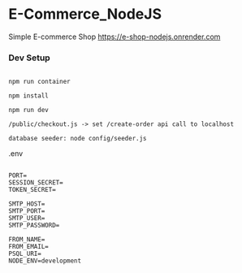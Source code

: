 # E-Commerce_NodeJS

Simple E-commerce Shop
https://e-shop-nodejs.onrender.com

### Dev Setup

```

npm run container

npm install

npm run dev

/public/checkout.js -> set /create-order api call to localhost

database seeder: node config/seeder.js

```

.env

```

PORT=
SESSION_SECRET=
TOKEN_SECRET=

SMTP_HOST=
SMTP_PORT=
SMTP_USER=
SMTP_PASSWORD=

FROM_NAME=
FROM_EMAIL=
PSQL_URI=
NODE_ENV=development
```
